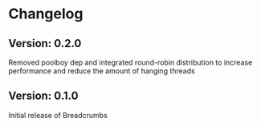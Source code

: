 # Changelog

## Version: 0.2.0

Removed poolboy dep and integrated round-robin distribution to increase performance and reduce the amount of hanging threads

## Version: 0.1.0

Initial release of Breadcrumbs
